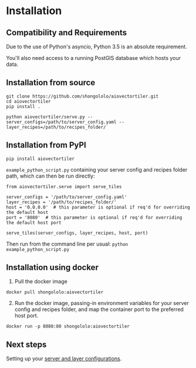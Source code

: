 # Installation

## Compatibility and Requirements

Due to the use of Python's asyncio, Python 3.5 is an absolute requirement.

You'll also need access to a running PostGIS database which hosts your data.

## Installation from source

```
git clone https://github.com/shongololo/aiovectortiler.git
cd aiovectortiler
pip install .

python aiovectortiler/serve.py --server_configs=/path/to/server_config.yaml --layer_recipes=/path/to/recipes_folder/
```

## Installation from PyPI

```
pip install aiovectortiler
```

`example_python_script.py` containing your server config and recipes folder path, which can then be run directly:
```
from aiovectortiler.serve import serve_tiles

server_configs = '/path/to/server_config.yaml'
layer_recipes = '/path/to/recipes_folder/'
host = '0.0.0.0'  # this parameter is optional if req'd for overriding the default host
port = '8080'  # this parameter is optional if req'd for overriding the default host port

serve_tiles(server_configs, layer_recipes, host, port)
```
Then run from the command line per usual: `python example_python_script.py`

## Installation using docker

1. Pull the docker image
```
docker pull shongololo:aiovectortiler
```

2. Run the docker image, passing-in environment variables for your server config and recipes folder, and map the container port to the preferred host port.
```
docker run -p 8080:80 shongololo:aiovectortiler
```

## Next steps

Setting up your [server and layer configurations](config.md).
